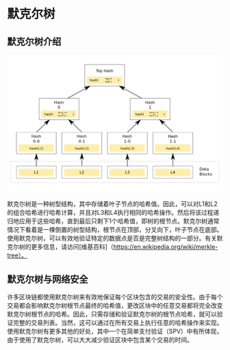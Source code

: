 # 默克尔树

## 默克尔树介绍

![Merkle tree](merkle-tree.png)

默克尔树是一种树型结构，其中存储着叶子节点的哈希值。因此，可以对L1和L2的组合哈希进行哈希计算，并且对L3和L4执行相同的哈希操作。然后将该过程递归地应用于这些哈希，直到最后只剩下1个哈希值，即树的根节点。默克尔树通常情况下看着是一棵倒置的树型结构，根节点在顶部，分叉向下，叶子节点在底部。使用默克尔树，可以有效地验证特定的数据点是否是完整树结构的一部分。有关默克尔树的更多信息，请访问[维基百科]（https://en.wikipedia.org/wiki/merkle-tree）。



## 默克尔树与网络安全

许多区块链都使用默克尔树来有效地保证每个区块包含的交易的安全性。由于每个交易都会影响默克尔树根节点最终的哈希值，更改区块中的任意交易都将完全改变默克尔树根节点的哈希。因此，只需存储和验证默克尔树的根节点哈希，就可以验证完整的交易列表。当然，这可以通过在所有交易上执行任意的哈希操作来实现。使用默克尔树有更多其他的好处，其中一个在简单支付验证（SPV）中有所体现，由于使用了默克尔树，可以大大减少验证区块中包含某个交易的时间。